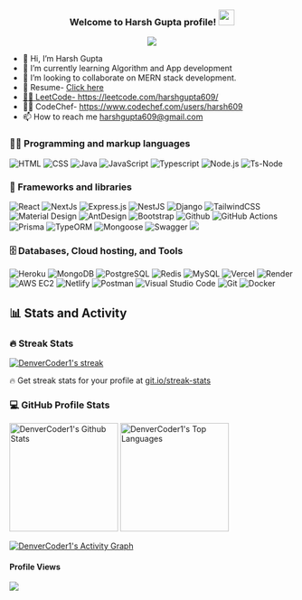 <!-- https://custom-icon-badges.herokuapp.com/ -->
<!-- https://readme-typing-svg.herokuapp.com/demo/ -->
<!-- https://shields.io/ -->



<h3 align="center">
  Welcome to Harsh Gupta profile!
  <img src="https://media.giphy.com/media/hvRJCLFzcasrR4ia7z/giphy.gif" width="28">
</h3>


 <p align="center">
  <img src="https://readme-typing-svg.herokuapp.com/?lines=Full-stack%20Web%20and%20Mobile%20App%20developer;I%20am%20Blockchain%20Enthusiastic;Intrested%20In%20Latest%20Technology;Always%20learning%20new%20things&font=Fira%20Code&center=true&width=700&height=45&color=BlueCenter=true&size=28&theme=tokyonight">

</p>
 


- 👋 Hi, I’m Harsh Gupta
- 🌱 I’m currently learning Algorithm and App development
- 💞️ I’m looking to collaborate on MERN stack development.
- 📄 Resume- <a href="https://drive.google.com/file/d/1Q1qmKx0JId7RTKRfjf8-kKijb1H_RH6s/view" target="_blank">Click here
- 🧑‍💻 LeetCode- https://leetcode.com/harshgupta609/
- 🧑‍💻 CodeChef- https://www.codechef.com/users/harsh609
- 📫 How to reach me harshgupta609@gmail.com


 
 ### 👨‍💻 Programming and markup languages
   <p>
    <img alt="HTML" src="https://img.shields.io/badge/HTML5-E34F26.svg?style=for-the-badge&logo=HTML5&logoColor=white">
    <img alt="CSS" src="https://img.shields.io/badge/CSS3-1572B6.svg?style=for-the-badge&logo=CSS3&logoColor=white">
    <img alt="Java" src="https://img.shields.io/badge/java-%23ED8B00.svg?style=for-the-badge&logo=openjdk&logoColor=white">
    <img alt="JavaScript" src="https://img.shields.io/badge/JavaScript-F7DF1E.svg?style=for-the-badge&logo=JavaScript&logoColor=black">
    <img alt="Typescript" src="https://img.shields.io/badge/TypeScript-3178C6.svg?style=for-the-badge&logo=TypeScript&logoColor=white">
    <img alt="Node.js" src="https://img.shields.io/badge/Node.js-5FA04E.svg?style=for-the-badge&logo=nodedotjs&logoColor=white">
    <img alt="Ts-Node" src="https://img.shields.io/badge/tsnode-3178C6.svg?style=for-the-badge&logo=ts-node&logoColor=white">
</p>



### 🧰 Frameworks and libraries
<p>
    <img alt="React" src="https://img.shields.io/badge/React-61DAFB.svg?style=for-the-badge&logo=React&logoColor=black">
    <img alt="NextJs" src="https://img.shields.io/badge/Next.js-000000.svg?style=for-the-badge&logo=nextdotjs&logoColor=white">
    <img alt="Express.js" src="https://img.shields.io/badge/Express-000000.svg?style=for-the-badge&logo=Express&logoColor=white">
    <img alt="NestJS" src="https://img.shields.io/badge/NestJS-E0234E.svg?style=for-the-badge&logo=NestJS&logoColor=white">
    <img alt="Django" src="https://img.shields.io/badge/Django-092E20.svg?style=for-the-badge&logo=Django&logoColor=white">
    <img alt="TailwindCSS" src="https://img.shields.io/badge/Tailwind%20CSS-06B6D4.svg?style=for-the-badge&logo=Tailwind-CSS&logoColor=white">
    <img alt="Material Design" src="https://img.shields.io/badge/Material%20Design-757575.svg?style=for-the-badge&logo=Material-Design&logoColor=white">
    <img alt="AntDesign" src="https://img.shields.io/badge/Ant%20Design-0170FE.svg?style=for-the-badge&logo=Ant-Design&logoColor=white">
    <img alt="Bootstrap" src="https://img.shields.io/badge/Bootstrap-7952B3.svg?style=for-the-badge&logo=Bootstrap&logoColor=white">
    <img alt="Github" src="https://img.shields.io/badge/GitHub-181717.svg?style=for-the-badge&logo=GitHub&logoColor=white">
    <img alt="GitHub Actions" src="https://img.shields.io/badge/GitHub%20Actions-2088FF.svg?style=for-the-badge&logo=GitHub-Actions&logoColor=white">
    <img alt="Prisma" src="https://img.shields.io/badge/Prisma-2D3748.svg?style=for-the-badge&logo=Prisma&logoColor=white">
    <img alt="TypeORM" src="https://img.shields.io/badge/TypeORM-FE0803.svg?style=for-the-badge&logo=TypeORM&logoColor=white">
    <img alt="Mongoose" src="https://img.shields.io/badge/Mongoose-F04D35.svg?style=for-the-badge&logo=Mongoose&logoColor=white">
    <img alt="Swagger" src="https://img.shields.io/badge/Swagger-85EA2D.svg?style=for-the-badge&logo=Swagger&logoColor=black">
    <img al="Zod" src="https://img.shields.io/badge/Zod-3E67B1.svg?style=for-the-badge&logo=Zod&logoColor=white">
    
</p>

### 🗄️ Databases, Cloud hosting, and Tools

<p>
    <img alt="Heroku" src="https://img.shields.io/badge/Heroku-430098.svg?style=for-the-badge&logo=Heroku&logoColor=white">
    <img alt="MongoDB" src ="https://img.shields.io/badge/MongoDB-47A248.svg?style=for-the-badge&logo=MongoDB&logoColor=white">
    <img alt="PostgreSQL" src="https://img.shields.io/badge/PostgreSQL-4169E1.svg?style=for-the-badge&logo=PostgreSQL&logoColor=white">
    <img alt="Redis" src="https://img.shields.io/badge/Redis-FF4438.svg?style=for-the-badge&logo=Redis&logoColor=white">
    <img alt="MySQL" src="https://img.shields.io/badge/MySQL-4479A1.svg?style=for-the-badge&logo=MySQL&logoColor=white">
    <img alt="Vercel" src="https://img.shields.io/badge/Vercel-000000.svg?style=for-the-badge&logo=Vercel&logoColor=white">
    <img alt="Render" src="https://img.shields.io/badge/Render-000000.svg?style=for-the-badge&logo=Render&logoColor=white">
    <img alt="AWS EC2" src="https://img.shields.io/badge/Amazon%20EC2-FF9900.svg?style=for-the-badge&logo=Amazon-EC2&logoColor=white">
    <img alt="Netlify" src="https://img.shields.io/badge/Netlify-00C7B7.svg?style=for-the-badge&logo=Netlify&logoColor=white">
    <img alt="Postman" src="https://img.shields.io/badge/Postman-FF6C37.svg?style=for-the-badge&logo=Postman&logoColor=white">
    <img alt="Visual Studio Code" src="https://img.shields.io/badge/VSCode-0078D4?style=for-the-badge&logo=visual%20studio%20code&logoColor=white">
    <img alt="Git" src="https://img.shields.io/badge/Git-F05032.svg?style=for-the-badge&logo=Git&logoColor=white">
    <img alt="Docker" src="https://img.shields.io/badge/Docker-2496ED.svg?style=for-the-badge&logo=Docker&logoColor=white">
</p>
</p>

<!-- <details> -->
  <h2>📊 Stats and Activity</h2>

  <h3>🔥 Streak Stats</h3>

  <!-- GitHub Readme Streak Stats - https://github.com/DenverCoder1/github-readme-streak-stats -->
  <p>
    <a href="https://github.com/DenverCoder1/github-readme-streak-stats">
      <!-- Use https://streak-stats.demolab.com or self-host with your own Vercel app - visit https://git.io/streak-stats for instructions -->
      <img title="🔥 Get streak stats for your profile at git.io/streak-stats" alt="DenverCoder1's streak" src="https://github-readme-streak-stats-9m8ugfa77-denvercoder1.vercel.app/?user=609harsh&theme=monokai-metallian&hide_border=true"/>
    </a>
    <p>🔥 Get streak stats for your profile at <a href="https://git.io/streak-stats">git.io/streak-stats</a></p>
  </p>

  <h3>💻 GitHub Profile Stats</h3>

  <!-- https://github.com/anuraghazra/github-readme-stats -->

  <a href="https://github.com/anuraghazra/github-readme-stats"><img alt="DenverCoder1's Github Stats" src="https://denvercoder1-github-readme-stats.vercel.app/api/?username=609harsh&show_icons=true&include_all_commits=true&count_private=true&theme=react&hide_border=true&bg_color=1F222E&title_color=F85D7F&icon_color=F8D866" height="192px"/></a>
  <a href="https://github.com/anuraghazra/github-readme-stats"><img alt="DenverCoder1's Top Languages" src="https://denvercoder1-github-readme-stats.vercel.app/api/top-langs/?username=609harsh&langs_count=8&layout=compact&theme=react&hide_border=true&bg_color=1F222E&title_color=F85D7F&icon_color=F8D866&hide=Jupyter%20Notebook,Roff" height="192px"/></a>
  <br/>

  <!-- <b>Note:</b> Top languages is only a metric of the languages my public code consists of and doesn't reflect experience or skill level. -->
  
  <!-- https://github.com/ashutosh00710/github-readme-activity-graph -->

  <a href="https://github.com/ashutosh00710/github-readme-activity-graph"><img alt="DenverCoder1's Activity Graph" src="https://github-readme-activity-graph.vercel.app/graph/?username=609harsh&bg_color=1F222E&color=F8D866&line=F85D7F&point=FFFFFF&hide_border=true" /></a>

 

  <!-- https://github.com/jamesgeorge007/github-activity-readme -->

<!-- </details> -->



#### Profile Views

![](https://komarev.com/ghpvc/?username=609harsh) <br>





